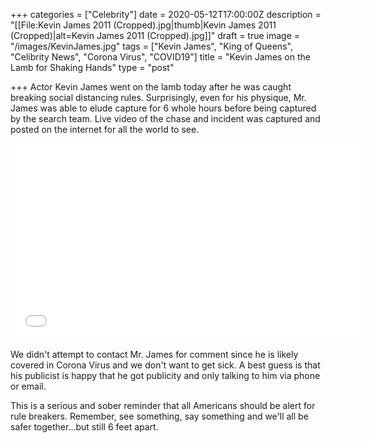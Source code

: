 +++
categories = ["Celebrity"]
date = 2020-05-12T17:00:00Z
description = "[[File:Kevin James 2011 (Cropped).jpg|thumb|Kevin James 2011 (Cropped)|alt=Kevin James 2011 (Cropped).jpg]]"
draft = true
image = "/images/KevinJames.jpg"
tags = ["Kevin James", "King of Queens", "Celibrity News", "Corona Virus", "COVID19"]
title = "Kevin James on the Lamb for Shaking Hands"
type = "post"

+++
Actor Kevin James went on the lamb today after he was caught breaking social distancing rules.  Surprisingly, even for his physique, Mr. James was able to elude capture for 6 whole hours before being captured by the search team.  Live video of the chase and incident was captured and posted on the internet for all the world to see.  

<iframe width="560" height="315" src="[https://www.youtube.com/embed/wfGAktuU93s](https://www.youtube.com/embed/wfGAktuU93s "Kevin on the Run")" frameborder="0" allow="accelerometer; autoplay; encrypted-media; gyroscope; picture-in-picture" allowfullscreen></iframe>

We didn't attempt to contact Mr. James for comment since he is likely covered in Corona Virus and we don't want to get sick.  A best guess is that his publicist is happy that he got publicity and only talking to him via phone or email.

This is a serious and sober reminder that all Americans should be alert for rule breakers.  Remember, see something, say something and we'll all be safer together...but still 6 feet apart.